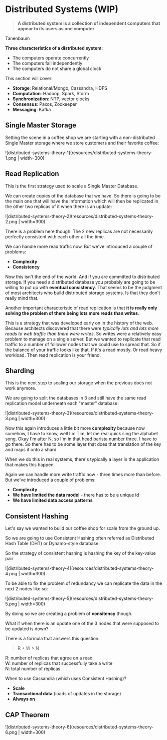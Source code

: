 # Distributed Systems (WIP)

> **A distributed system is a collection of independent computers that appear to its users as one computer**

Tanenbaum

**Three characteristics of a distributed system:**

- The computers operate concurrently
- The computers fail independently
- The computers do not share a global clock

This section will cover:

- **Storage**: Relational/Mongo, Cassandra, HDFS
- **Computation**: Hadoop, Spark, Storm
- **Synchronization**: NTP, vector clocks
- **Consensus**: Paxos, Zookeeper
- **Messaging**: Kafka

## Single Master Storage

Setting the scene in a coffee shop we are starting with a non-distributed Single Master storage where we store customers and their favorite coffee:

![distributed-systems-theory-1](resources/distributed-systems-theory-1.png | width=300)

## Read Replication

This is the first strategy used to scale a Single Master Database.

We can create copies of the database that we have. So there is going to be the main one that will have the information which will then be replicated in the other two replicas of it when there is an update:

![distributed-systems-theory-2](resources/distributed-systems-theory-2.png | width=300)

There is a problem here though. The 2 new replicas are not necessarily perfectly consistent with each other all the time.

We can handle more read traffic now. But we've introduced a couple of problems:

- **Complexity**
- **Consistency**

Now this isn't the end of the world. And if you are committed to distributed storage. If you need a distributed database you probably are going to be willing to put up with **eventual consistency**. That seems to be the judgment of most architects who build distributed storage systems. Is that they don't really mind that.

Another important characteristic of read replication is that **it is really only solving the problem of there being lots more reads than writes**.

This is a strategy that was developed early on in the history of the web. Because architects discovered that there were _typically lots and lots more reads to web traffic than there were writes_. So writes were a relatively easy problem to manage on a single server. But we wanted to replicate that read traffic to a number of follower nodes that we could use to spread that. So if the balance of your traffic looks like that. If it's a read mostly. Or read heavy workload. Then read replication is your friend.

## Sharding

This is the next step to scaling our storage when the previous does not work anymore.

We are going to split the databases in 3 and still have the same read replication model underneath each "master" database:

![distributed-systems-theory-3](resources/distributed-systems-theory-3.png | width=300)

Now this again introduces a little bit more **complexity** because now somehow, I have to know, well I'm Tim, let me real quick sing the alphabet song. Okay I'm after N, so I'm in that head barista number three. I have to go there. So there has to be some layer that does that translation of the key and maps it onto a shard.

When we do this in real systems, there's typically a layer in the application that makes this happen.

Again we can handle more write traffic now - three times more than before. But we've introduced a couple of problems:

- **Complexity**
- **We have limited the data model** - there has to be a unique id
- **We have limited data access patterns**

## Consistent Hashing

Let's say we wanted to build our coffee shop for scale from the ground up.

So we are going to use Consistent Hashing often referred as Distributed Hash Table (DHT) or Dynamo-style database.

So the strategy of consistent hashing is hashing the key of the key-value pair

![distributed-systems-theory-4](resources/distributed-systems-theory-4.png | width=300)

To be able to fix the problem of redundancy we can replicate the data in the next 2 nodes like so:

![distributed-systems-theory-5](resources/distributed-systems-theory-5.png | width=300)

By doing so we are creating a problem of **consitency** though.

What if when there is an update one of the 3 nodes that were supposed to be updated is down?

There is a formula that answers this question:

> R + W > N

R: number of replicas that agree on a read\
W: number of replicas that successfully take a write\
N: total number of replicas

When to use Cassandra (which uses Consistent Hashing)?

- **Scale**
- **Transactional data** (loads of updates in the storage)
- **Always on**

## CAP Theorem

![distributed-systems-theory-6](resources/distributed-systems-theory-6.png | width=300)
